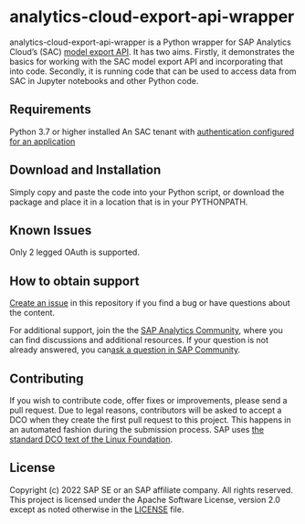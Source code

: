 <!--- Register repository https://api.reuse.software/register, then add REUSE badge:
[![REUSE status](https://api.reuse.software/badge/github.com/SAP-samples/REPO-NAME)](https://api.reuse.software/info/github.com/SAP-samples/REPO-NAME)
-->

# analytics-cloud-export-api-wrapper

analytics-cloud-export-api-wrapper is a Python wrapper for SAP Analytics Cloud’s (SAC) [model export API](https://help.sap.com/docs/SAP_ANALYTICS_CLOUD/14cac91febef464dbb1efce20e3f1613/db62fd76514b48f8b71d695360320f4a.html).  It has two aims.  Firstly, it demonstrates the basics for working with the SAC model export API and incorporating that into code.  Secondly, it is running code that can be used to access data from SAC in Jupyter notebooks and other Python code.  

## Requirements

Python 3.7 or higher installed
An SAC tenant with [authentication configured for an application](https://help.sap.com/docs/SAP_ANALYTICS_CLOUD/14cac91febef464dbb1efce20e3f1613/0c1fb5e6ef1f46acb83771070084f124.html)


## Download and Installation

Simply copy and paste the code into your Python script, or download the package and place it in a location that is in your PYTHONPATH.

## Known Issues

Only 2 legged OAuth is supported.

## How to obtain support
[Create an issue](https://github.com/SAP-samples/analytics-cloud-export-api-wrapper/issues) in this repository if you find a bug or have questions about the content.
 
For additional support, join the the [SAP Analytics Community](https://community.sap.com/topics/cloud-analytics), where you can find discussions and additional resources.  If your question is not already answered, you can[ask a question in SAP Community](https://answers.sap.com/questions/ask.html?primaryTagId=67838200100800006884&additionalTagId=73554900100800000562&additionalTagId=819703369010316911100650199149950&additionalTagId=3f33380c-8914-4b7a-af00-0e9a70705a32&additionalTagId=73555000100800001621&additionalTagId=2221d1b0-d759-4b24-9333-f72da4d263da&additionalTagId=3ecbe2ed-7fe9-4831-924a-77987d1a4259).  

## Contributing
If you wish to contribute code, offer fixes or improvements, please send a pull request. Due to legal reasons, contributors will be asked to accept a DCO when they create the first pull request to this project. This happens in an automated fashion during the submission process. SAP uses [the standard DCO text of the Linux Foundation](https://developercertificate.org/).

## License
Copyright (c) 2022 SAP SE or an SAP affiliate company. All rights reserved. This project is licensed under the Apache Software License, version 2.0 except as noted otherwise in the [LICENSE](https://raw.githubusercontent.com/SAP-samples/analytics-cloud-export-api-wrapper/main/LICENSES/Apache-2.0.txt?token=GHSAT0AAAAAAB2MAUL26SOZQOB4VIRO3ZNCY5SU5VQ) file.
